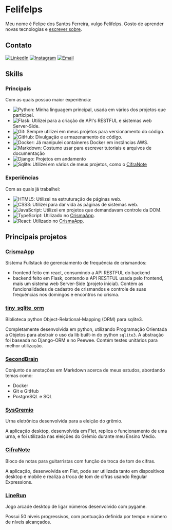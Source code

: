 # Felifelps
Meu nome é Felipe dos Santos Ferreira, vulgo Felifelps. Gosto de  aprender novas tecnologias e [escrever sobre](https://github.com/Felifelps/SecondBrain).

## Contato
[![LinkedIn](https://img.shields.io/badge/LinkedIn-0077B5?style=for-the-badge&logo=linkedin&logoColor=white)](https://www.linkedin.com/in/felipe-dos-santos-a699a6310/)
[![Instagram](https://img.shields.io/badge/Instagram-E4405F?style=for-the-badge&logo=instagram&logoColor=white)](https://instagram.com/felifelps.dev) 
[![Email](https://img.shields.io/badge/Gmail-D14836?style=for-the-badge&logo=gmail&logoColor=white)](mailto:felifelps.dev@gmail.com)

## Skills

### Principais

Com as quais possuo maior experiência:
- ![Python](https://img.shields.io/badge/python-3670A0?style=flat-square&logo=python&logoColor=ffdd54): Minha linguagem principal, usada em vários dos projetos que participei.
- ![Flask](https://img.shields.io/badge/flask-%23000.svg?style=flat-square&logo=flask&logoColor=white): Utilizei para a criação de API's RESTFUL e sistemas web Server-Side.
- ![Git](https://img.shields.io/badge/git-%23F05033.svg?style=flat-square&logo=git&logoColor=white): Sempre utilizei em meus projetos para versionamento do código.
- ![GitHub](https://img.shields.io/badge/GitHub-100000?style=flat-square&logo=github&logoColor=white): Divulgação e armazenamento de código.
- ![Docker](https://img.shields.io/badge/docker-%230db7ed.svg?style=flat-square&logo=docker&logoColor=white): Já manipulei containeres Docker em instâncias AWS.
- ![Markdown](https://img.shields.io/badge/Markdown-000000?style=flat-square&logo=markdown&logoColor=white): Costumo usar para escrever tutoriais e arquivos de documentação
- ![Django](https://img.shields.io/badge/Django-092E20?style=flat-square&logo=django&logoColor=white): Projetos em andamento
- ![Sqlite](https://img.shields.io/badge/Sqlite-003B57?style=flat-square&logo=sqlite&logoColor=white): Utilizei em vários de meus projetos, como o [CifraNote](https://github.com/Felifelps/CifraNote)
### Experiências

Com as quais já trabalhei:
- ![HTML5](https://img.shields.io/badge/html5-%23E34F26.svg?style=flat-square&logo=html5&logoColor=white): Utilizei na estruturação de páginas web.
- ![CSS3](https://img.shields.io/badge/css3-%231572B6.svg?style=flat-square&logo=css3&logoColor=white): Utilizei para dar vida às páginas de sistemas web.
- ![JavaScript](https://img.shields.io/badge/javascript-%23323330.svg?style=flat-square&logo=javascript&logoColor=%23F7DF1E): Utilizei em projetos que demandavam controle da DOM. 
- ![TypeScript](https://shields.io/badge/TypeScript-3178C6?logo=TypeScript&logoColor=FFF&style=flat-square): Utilizado no [CrismaApp](https://github.com/Felifelps/CrismaApp).
- ![React](https://shields.io/badge/react-black?logo=react&style=flat-square): Utilizado no [CrismaApp](https://github.com/Felifelps/CrismaApp).

## Principais projetos

### [CrismaApp](https://github.com/Felifelps/CrismaApp)

Sistema Fullstack de gerenciamento de frequência de crismandos:
- frontend feito em react, consumindo a API RESTFUL do backend
- backend feito em Flask, contendo a API RESTFUL usada pelo frontend, mais um sistema web Server-Side (projeto inicial).
Contém as funcionalidades de cadastro de crismandos e controle de suas frequências nos domingos e encontros no crisma.

### [tiny_sqlite_orm](https://github.com/Felifelps/tiny_sqlite_orm)

Biblioteca python Object-Relational-Mapping (ORM) para sqlite3.

Completamente desenvolvida em python, utilizando Programação Orientada a Objetos para abstrair o uso da lib built-in do python `sqlite3`. A abstração foi baseada no Django-ORM e no Peewee. Contém testes unitários para melhor utilização.

### [SecondBrain](https://github.com/Felifelps/SecondBrain)

Conjunto de anotações em Markdown acerca de meus estudos, abordando temas como:
- Docker
- Git e GitHub
- PostgreSQL e SQL

### [SysGremio](https://github.com/Felifelps/SysGremio)

Urna eletrônica desenvolvida para a eleição do grêmio.

A aplicação desktop, desenvolvida em Flet, replica o funcionamento de uma urna, e foi utilizada nas eleições do Grêmio durante meu Ensino Médio.

### [CifraNote](https://github.com/Felifelps/CifraNote)

Bloco de notas para guitarristas com função de troca de tom de cifras.

A aplicação, desenvolvida em Flet, pode ser utilizada tanto em dispositivos desktop e mobile e realiza a troca de tom de cifras usando Regular Expressions.

### [LineRun](https://github.com/Felifelps/LineRun)

Jogo arcade desktop de ligar números desenvolvido com pygame.

Possui 50 níveis progressivos, com pontuação definida por tempo e número de níveis alcançados.
